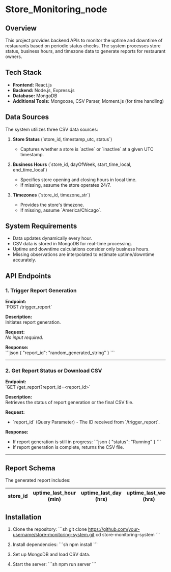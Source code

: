 # Store_Monitoring_node

## Overview

This project provides backend APIs to monitor the uptime and downtime of restaurants based on periodic status checks. The system processes store status, business hours, and timezone data to generate reports for restaurant owners.

## Tech Stack

- **Frontend:** React.js
- **Backend:** Node.js, Express.js
- **Database:** MongoDB
- **Additional Tools:** Mongoose, CSV Parser, Moment.js (for time handling)

## Data Sources

The system utilizes three CSV data sources:

1. **Store Status** (\`store_id, timestamp_utc, status\`)
   - Captures whether a store is \`active\` or \`inactive\` at a given UTC timestamp.

2. **Business Hours** (\`store_id, dayOfWeek, start_time_local, end_time_local\`)
   - Specifies store opening and closing hours in local time.
   - If missing, assume the store operates 24/7.

3. **Timezones** (\`store_id, timezone_str\`)
   - Provides the store's timezone.
   - If missing, assume \`America/Chicago\`.

## System Requirements

- Data updates dynamically every hour.
- CSV data is stored in MongoDB for real-time processing.
- Uptime and downtime calculations consider only business hours.
- Missing observations are interpolated to estimate uptime/downtime accurately.

## API Endpoints

### 1. Trigger Report Generation

**Endpoint:**  
\`POST /trigger_report\`

**Description:**  
Initiates report generation.

**Request:**  
_No input required._

**Response:**  
\`\`\`json
{
  "report_id": "random_generated_string"
}
\`\`\`

---

### 2. Get Report Status or Download CSV

**Endpoint:**  
\`GET /get_report?report_id=<report_id>\`

**Description:**  
Retrieves the status of report generation or the final CSV file.

**Request:**  
- \`report_id\` (Query Parameter) - The ID received from \`/trigger_report\`.

**Response:**  
- If report generation is still in progress:
  \`\`\`json
  {
    "status": "Running"
  }
  \`\`\`
- If report generation is complete, returns the CSV file.

---

## Report Schema

The generated report includes:

| store_id | uptime_last_hour (min) | uptime_last_day (hrs) | uptime_last_week (hrs) | downtime_last_hour (min) | downtime_last_day (hrs) | downtime_last_week (hrs) |
|----------|------------------------|-----------------------|------------------------|-------------------------|-------------------------|--------------------------|

## Installation

1. Clone the repository:
   \`\`\`sh
   git clone https://github.com/your-username/store-monitoring-system.git
   cd store-monitoring-system
   \`\`\`
2. Install dependencies:
   \`\`\`sh
   npm install
   \`\`\`
3. Set up MongoDB and load CSV data.

4. Start the server:
   \`\`\`sh
   npm run server
   \`\`\`

